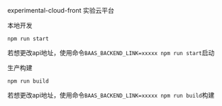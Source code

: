 experimental-cloud-front
实验云平台

本地开发

`npm run start`

若想更改api地址，使用命令`BAAS_BACKEND_LINK=xxxxx npm run start`启动

生产构建

`npm run build`

若想更改api地址，使用命令`BAAS_BACKEND_LINK=xxxxx npm run build`构建
